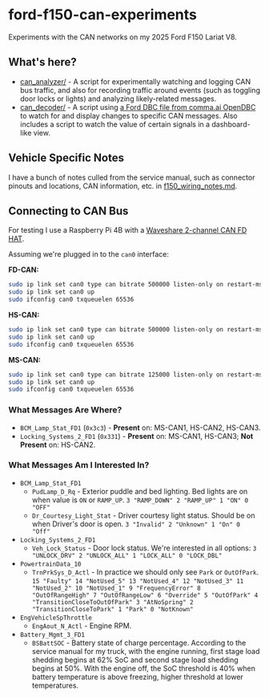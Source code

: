 # ford-f150-can-experiments

Experiments with the CAN networks on my 2025 Ford F150 Lariat V8.

## What's here?

* [can_analyzer/](can_analyzer/) - A script for experimentally watching and logging CAN bus traffic, and also for recording traffic around events (such as toggling door locks or lights) and analyzing likely-related messages.
* [can_decoder/](can_decoder/) - A script using [a Ford DBC file from comma.ai OpenDBC](https://github.com/commaai/opendbc/blob/master/opendbc/dbc/ford_lincoln_base_pt.dbc) to watch for and display changes to specific CAN messages. Also includes a script to watch the value of certain signals in a dashboard-like view.

## Vehicle Specific Notes

I have a bunch of notes culled from the service manual, such as connector pinouts and locations, CAN information, etc. in [f150_wiring_notes.md](f150_wiring_notes.md).

## Connecting to CAN Bus

For testing I use a Raspberry Pi 4B with a [Waveshare 2-channel CAN FD HAT](https://www.waveshare.com/wiki/2-CH_CAN_FD_HAT).

Assuming we're plugged in to the `can0` interface:

**FD-CAN:**

```bash
sudo ip link set can0 type can bitrate 500000 listen-only on restart-ms 1000
sudo ip link set can0 up
sudo ifconfig can0 txqueuelen 65536
```

**HS-CAN:**

```bash
sudo ip link set can0 type can bitrate 500000 listen-only on restart-ms 1000
sudo ip link set can0 up
sudo ifconfig can0 txqueuelen 65536
```

**MS-CAN:**

```bash
sudo ip link set can0 type can bitrate 125000 listen-only on restart-ms 1000
sudo ip link set can0 up
sudo ifconfig can0 txqueuelen 65536
```

### What Messages Are Where?

* ``BCM_Lamp_Stat_FD1`` (`0x3c3`) - **Present** on: MS-CAN1, HS-CAN2, HS-CAN3.
* ``Locking_Systems_2_FD1`` (``0x331``) - **Present** on: MS-CAN1, HS-CAN3; **Not Present** on: HS-CAN2.

### What Messages Am I Interested In?

* `BCM_Lamp_Stat_FD1`
  * `PudLamp_D_Rq` - Exterior puddle and bed lighting. Bed lights are on when value is `ON` or `RAMP_UP`. `3 "RAMP_DOWN" 2 "RAMP_UP" 1 "ON" 0 "OFF"`
  * `Dr_Courtesy_Light_Stat` - Driver courtesy light status. Should be on when Driver's door is open. `3 "Invalid" 2 "Unknown" 1 "On" 0 "Off"`
* `Locking_Systems_2_FD1`
  * `Veh_Lock_Status` - Door lock status. We're interested in all options: `3 "UNLOCK_DRV" 2 "UNLOCK_ALL" 1 "LOCK_ALL" 0 "LOCK_DBL"`
* `PowertrainData_10`
  * `TrnPrkSys_D_Actl` - In practice we should only see `Park` or `OutOfPark`. `15 "Faulty" 14 "NotUsed_5" 13 "NotUsed_4" 12 "NotUsed_3" 11 "NotUsed_2" 10 "NotUsed_1" 9 "FrequencyError" 8 "OutOfRangeHigh" 7 "OutOfRangeLow" 6 "Override" 5 "OutOfPark" 4 "TransitionCloseToOutOfPark" 3 "AtNoSpring" 2 "TransitionCloseToPark" 1 "Park" 0 "NotKnown"`
* `EngVehicleSpThrottle`
  * `EngAout_N_Actl` - Engine RPM.
* `Battery_Mgmt_3_FD1`
  * `BSBattSOC` - Battery state of charge percentage. According to the service manual for my truck, with the engine running, first stage load shedding begins at 62% SoC and second stage load shedding begins at 50%. With the engine off, the SoC threshold is 40% when battery temperature is above freezing, higher threshold at lower temperatures.
